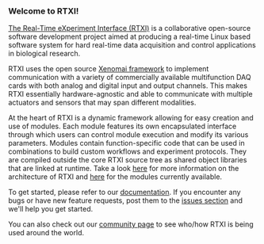 ### Welcome to RTXI!

<a href="http://rtxi.org">The Real-Time eXperiment Interface (RTXI)</a> is a
collaborative open-source software development project aimed at producing a
real-time Linux based software system for hard real-time data acquisition and
control applications in biological research.

RTXI uses the open source <a href="http://xenomai.org">Xenomai framework</a> to
implement communication with a variety of commercially available multifunction
DAQ cards with both analog and digital input and output channels. This makes
RTXI essentially hardware-agnostic and able to communicate with multiple
actuators and sensors that may span different modalities.  

At the heart of RTXI is a dynamic framework allowing for easy creation and use
of modules. Each module features its own encapsulated interface through which
users can control module execution and modify its various parameters. Modules
contain function-specific code that can be used in combinations to build custom
workflows and experiment protocols. They are compiled outside the core RTXI
source tree as shared object libraries that are linked at runtime. Take a look
<a href="http://rtxi.org/docs/tutorials/2014/12/06/rtxi-architecture/">here</a>
for more information on the architecture of RTXI and 
<a href="http://rtxi.org/modules/">here</a> for the modules currently
available. 

To get started, please refer to our 
<a href="http://rtxi.org/docs/">documentation</a>. If you encounter any bugs or
have new feature requests, post them to the 
<a href="https://github.com/RTXI/rtxi/issues">issues section</a> and we'll help
you get started.

You can also check out our <a href="http://rtxi.org/community">community
page</a> to see who/how RTXI is being used around the world.
